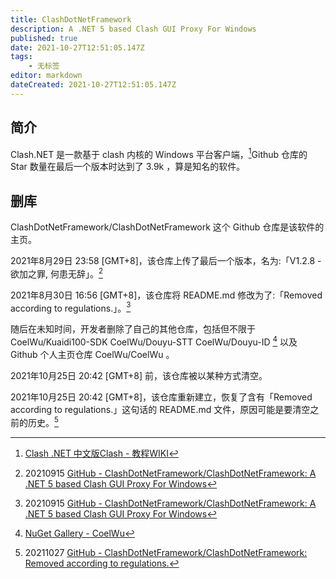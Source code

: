 ```yaml
---
title: ClashDotNetFramework
description: A .NET 5 based Clash GUI Proxy For Windows
published: true
date: 2021-10-27T12:51:05.147Z
tags:
    - 无标签
editor: markdown
dateCreated: 2021-10-27T12:51:05.147Z
---
```


## 简介

Clash.NET 是一款基于 clash 内核的 Windows 平台客户端，[^cwk]Github 仓库的 Star 数量在最后一个版本时达到了 3.9k ，算是知名的软件。

[^cwk]: [Clash .NET 中文版Clash - 教程WIKI](https://web.archive.org/web/20211027045823/https://help.loliloli.live/jiao-cheng/windows/untitled)

## 删库

ClashDotNetFramework/ClashDotNetFramework 这个 Github 仓库是该软件的主页。

2021年8月29日 23:58 [GMT+8]，该仓库上传了最后一个版本，名为:「V1.2.8 - 欲加之罪, 何患无辞」。[^0915]

2021年8月30日 16:56 [GMT+8]，该仓库将 README.md 修改为了:「Removed according to regulations.」。[^0915]

[^0915]: 20210915 [GitHub - ClashDotNetFramework/ClashDotNetFramework: A .NET 5 based Clash GUI Proxy For Windows](https://web.archive.org/web/20210915044323/https://github.com/ClashDotNetFramework/ClashDotNetFramework)

随后在未知时间，开发者删除了自己的其他仓库，包括但不限于 CoelWu/Kuaidi100-SDK CoelWu/Douyu-STT CoelWu/Douyu-ID [^nugetC] 以及 Github 个人主页仓库 CoelWu/CoelWu 。

[^nugetC]: [NuGet Gallery - CoelWu](https://web.archive.org/web/20211026130754/https://www.nuget.org/profiles/CoelWu)

2021年10月25日 20:42 [GMT+8] 前，该仓库被以某种方式清空。

2021年10月25日 20:42 [GMT+8]，该仓库重新建立，恢复了含有「Removed according to regulations.」这句话的 README.md 文件，原因可能是要清空之前的历史。[^1027]

[^1027]: 20211027 [GitHub - ClashDotNetFramework/ClashDotNetFramework: Removed according to regulations.](https://web.archive.org/web/20211027140543/https://github.com/ClashDotNetFramework/ClashDotNetFramework)

<!--
[CoelWu Profile - githubmemory](https://web.archive.org/web/20211026125017/https://githubmemory.com/@CoelWu)
-->

